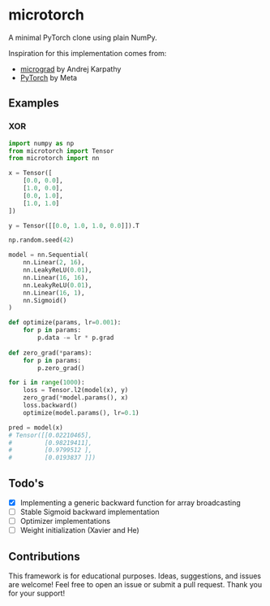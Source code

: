 # microtorch
A minimal PyTorch clone using plain NumPy. 

Inspiration for this implementation comes from:
- [micrograd](https://github.com/karpathy/micrograd) by Andrej Karpathy
- [PyTorch](https://pytorch.org/) by Meta

## Examples

### XOR
~~~Python
import numpy as np
from microtorch import Tensor
from microtorch import nn

x = Tensor([
    [0.0, 0.0],
    [1.0, 0.0],
    [0.0, 1.0],
    [1.0, 1.0]
])

y = Tensor([[0.0, 1.0, 1.0, 0.0]]).T

np.random.seed(42)

model = nn.Sequential(
    nn.Linear(2, 16),
    nn.LeakyReLU(0.01),
    nn.Linear(16, 16),
    nn.LeakyReLU(0.01),
    nn.Linear(16, 1),
    nn.Sigmoid()
)

def optimize(params, lr=0.001):
    for p in params:
        p.data -= lr * p.grad
        
def zero_grad(*params):
    for p in params:
        p.zero_grad()

for i in range(1000):
    loss = Tensor.l2(model(x), y)
    zero_grad(*model.params(), x)
    loss.backward()
    optimize(model.params(), lr=0.1)

pred = model(x)
# Tensor([[0.02210465],
#         [0.98219411],
#         [0.9799512 ],
#         [0.0193837 ]])
~~~

## Todo's
- [x] Implementing a generic backward function for array broadcasting
- [ ] Stable Sigmoid backward implementation
- [ ] Optimizer implementations
- [ ] Weight initialization (Xavier and He)

## Contributions
This framework is for educational purposes.
Ideas, suggestions, and issues are welcome! 
Feel free to open an issue or submit a pull request.
Thank you for your support!
